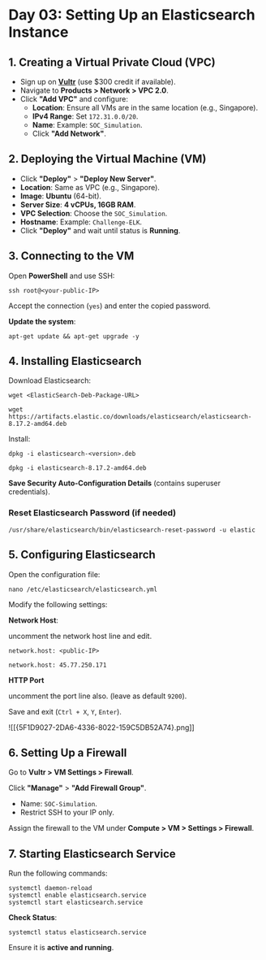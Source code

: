 # Day 03: Setting Up an Elasticsearch Instance

## 1. Creating a Virtual Private Cloud (VPC)

- Sign up on **[Vultr](https://www.vultr.com/)** (use $300 credit if available).
- Navigate to **Products > Network > VPC 2.0**.
- Click **"Add VPC"** and configure:
    - **Location**: Ensure all VMs are in the same location (e.g., Singapore).
    - **IPv4 Range**: Set `172.31.0.0/20`.
    - **Name**: Example: `SOC_Simulation`.
    - Click **"Add Network"**.

## 2. Deploying the Virtual Machine (VM)

- Click **"Deploy"** > **"Deploy New Server"**.
- **Location**: Same as VPC (e.g., Singapore).
- **Image**: **Ubuntu** (64-bit).
- **Server Size**: **4 vCPUs, 16GB RAM**.
- **VPC Selection**: Choose the `SOC_Simulation`.
- **Hostname**: Example: `Challenge-ELK`.
- Click **"Deploy"** and wait until status is **Running**.

## 3. Connecting to the VM

Open **PowerShell** and use SSH:

```
ssh root@<your-public-IP>
```
    
Accept the connection (`yes`) and enter the copied password.

**Update the system**:
   
```
apt-get update && apt-get upgrade -y
```

## 4. Installing Elasticsearch

Download Elasticsearch:
 
```
wget <ElasticSearch-Deb-Package-URL>
```

```
wget https://artifacts.elastic.co/downloads/elasticsearch/elasticsearch-8.17.2-amd64.deb
```

Install:
   
```
dpkg -i elasticsearch-<version>.deb
```

```
dpkg -i elasticsearch-8.17.2-amd64.deb
```

**Save Security Auto-Configuration Details** (contains superuser credentials).

### Reset Elasticsearch Password (if needed)

```
/usr/share/elasticsearch/bin/elasticsearch-reset-password -u elastic
```

## 5. Configuring Elasticsearch

Open the configuration file:

```
nano /etc/elasticsearch/elasticsearch.yml
```


Modify the following settings:

**Network Host**:

uncomment the network host line and edit.

```
network.host: <public-IP>
```

```
network.host: 45.77.250.171
```

**HTTP Port** 

uncomment the port line also. (leave as default `9200`).

Save and exit (`Ctrl + X`, `Y`, `Enter`).

![[{5F1D9027-2DA6-4336-8022-159C5DB52A74}.png]]

## 6. Setting Up a Firewall

Go to **Vultr > VM Settings > Firewall**.

Click **"Manage"** > **"Add Firewall Group"**.

-  Name: `SOC-Simulation`.
- Restrict SSH to your IP only.

Assign the firewall to the VM under **Compute > VM > Settings > Firewall**.

## 7. Starting Elasticsearch Service

Run the following commands:
   
```
systemctl daemon-reload 
systemctl enable elasticsearch.service
systemctl start elasticsearch.service
```

**Check Status**:
   
```
systemctl status elasticsearch.service
```

Ensure it is **active and running**.

